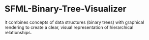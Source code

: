 # SFML-Binary-Tree-Visualizer
It combines concepts of data structures (binary trees) with graphical rendering to create a clear, visual representation of hierarchical relationships.
